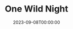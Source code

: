 ---
layout: productions
title: One Wild Night
date: 2023-09-08T00:00:00
opening_date: 1992-12-31
approx_date: year
Genres: 
- Play
Theatre: Orange Park Community Theatre
showtimes:
cast:
crew:
- Director: Michael Lipp
---